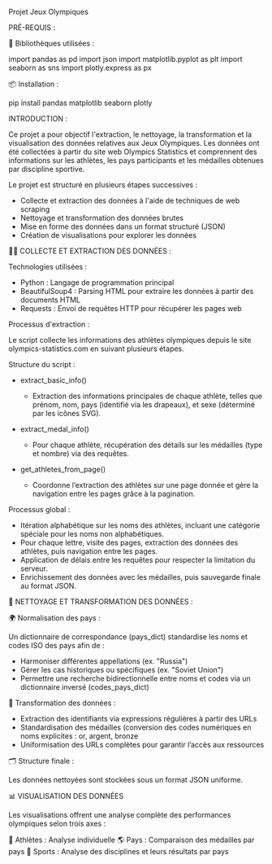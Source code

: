 Projet Jeux Olympiques 

PRÉ-REQUIS : 

🧰 Bibliothèques utilisées : 

import pandas as pd
import json
import matplotlib.pyplot as plt
import seaborn as sns
import plotly.express as px

📦 Installation :

pip install pandas matplotlib seaborn plotly


INTRODUCTION : 

Ce projet a pour objectif l'extraction, le nettoyage, la transformation et la visualisation des données relatives aux Jeux Olympiques.
Les données ont été collectées à partir du site web Olympics Statistics et comprennent des informations sur les athlètes, les pays participants et les médailles obtenues par discipline sportive.

Le projet est structuré en plusieurs étapes successives :

- Collecte et extraction des données à l'aide de techniques de web scraping
- Nettoyage et transformation des données brutes
- Mise en forme des données dans un format structuré (JSON)
- Création de visualisations pour explorer les données


🕵️‍♂️ COLLECTE ET EXTRACTION DES DONNÉES :

Technologies utilisées :

- Python : Langage de programmation principal
- BeautifulSoup4 : Parsing HTML pour extraire les données à partir des documents HTML
- Requests : Envoi de requêtes HTTP pour récupérer les pages web

Processus d'extraction :

Le script collecte les informations des athlètes olympiques depuis le site olympics-statistics.com en suivant plusieurs étapes.

Structure du script :

- extract_basic_info()
  - Extraction des informations principales de chaque athlète, telles que prénom, nom, pays (identifié via les drapeaux), et sexe (déterminé par les icônes SVG).

- extract_medal_info()
  - Pour chaque athlète, récupération des détails sur les médailles (type et nombre) via des requêtes.

- get_athletes_from_page()
  - Coordonne l’extraction des athlètes sur une page donnée et gère la navigation entre les pages grâce à la pagination.

Processus global :

- Itération alphabétique sur les noms des athlètes, incluant une catégorie spéciale pour les noms non alphabétiques.
- Pour chaque lettre, visite des pages, extraction des données des athlètes, puis navigation entre les pages.
- Application de délais entre les requêtes pour respecter la limitation du serveur.
- Enrichissement des données avec les médailles, puis sauvegarde finale au format JSON.


🧹 NETTOYAGE ET TRANSFORMATION DES DONNÉES :

🌍 Normalisation des pays :

Un dictionnaire de correspondance (pays_dict) standardise les noms et codes ISO des pays afin de :

- Harmoniser différentes appellations (ex. "Russia")
- Gérer les cas historiques ou spécifiques (ex. "Soviet Union")
- Permettre une recherche bidirectionnelle entre noms et codes via un dictionnaire inversé (codes_pays_dict)

🔧 Transformation des données : 

- Extraction des identifiants via expressions régulières à partir des URLs
- Standardisation des médailles (conversion des codes numériques en noms explicites : or, argent, bronze
- Uniformisation des URLs complètes pour garantir l’accès aux ressources

🗂️ Structure finale :

Les données nettoyées sont stockées sous un format JSON uniforme.


📊 VISUALISATION DES DONNÉES

Les visualisations offrent une analyse complète des performances olympiques selon trois axes :

🏃 Athlètes : Analyse individuelle
🌎 Pays : Comparaison des médailles par pays
🏅 Sports : Analyse des disciplines et leurs résultats par pays



